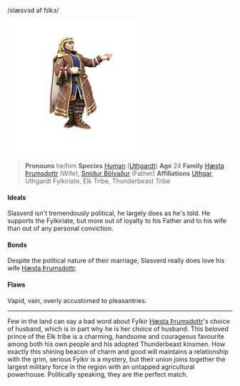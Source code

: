 /slæsvɜd əf fɪlkɜ/

![](../../_assets/people/uthgardt/slasverd-af-fylkir.png)

> **Pronouns** he/him
> **Species** [Human](../../Species/Homonids/Human.md) ([Uthgardt](../../index.md))
> **Age** 24
> **Family** [Hæsta Þrumsdottr](Hæsta%20Þrumsdottr.md) (Wife), [Smiður Bölvaður](Smiður%20Bölvaður.md) (Father)
> **Affiliations** [Uthgar](../../Cosmology/Daemons/Apotheotes/Uthgar.md), Uthgardt Fylkiriate, Elk Tribe, Thunderbeast Tribe

#### Ideals
Slasverd isn't tremendously political, he largely does as he's told. He supports the Fylkiriate, but more out of loyalty to his Father and to his wife than out of any personal conviction.

#### Bonds
Despite the political nature of their marriage, Slasverd really does love his wife [Hæsta Þrumsdottr](Hæsta%20Þrumsdottr.md).

#### Flaws
Vapid, vain, overly accustomed to pleasantries.

---

Few in the land can say a bad word about Fylkir [Hæsta Þrumsdottr](Hæsta%20Þrumsdottr.md)'s choice of husband, which is in part why he is her choice of husband. This beloved prince of the Elk tribe is a charming, handsome and courageous favourite among both his own people and his adopted Thunderbeast kinsmen. How exactly this shining beacon of charm and good will maintains a relationship with the grim, serious Fylkir is a mystery, but their union joins together the largest military force in the region with an untapped agricultural powerhouse. Politically speaking, they are the perfect match.